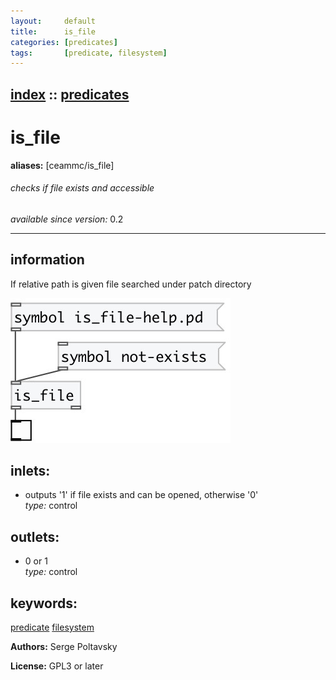 ```yaml
---
layout:     default
title:      is_file
categories: [predicates]
tags:       [predicate, filesystem]
---
```

[index](index.html) :: [predicates](category_predicates.html)
---

# is_file
**aliases:** [ceammc/is_file]


###### checks if file exists and accessible

*available since version:* 0.2

---


## information
If relative path is given file searched under patch directory


[![example](../examples/img/is_file.jpg)](../examples/pd/is_file.pd)









## inlets:

* outputs &#39;1&#39; if file exists and can be opened, otherwise &#39;0&#39;<br>
_type:_ control



## outlets:

* 0 or 1<br>
_type:_ control



## keywords:

[predicate](keywords/predicate.html)
[filesystem](keywords/filesystem.html)






**Authors:** Serge Poltavsky




**License:** GPL3 or later





